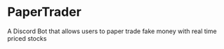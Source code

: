 # PaperTrader
A Discord Bot that allows users to paper trade fake money with real time priced stocks
